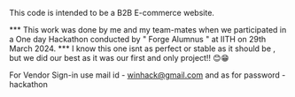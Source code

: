 This code is intended to be a B2B E-commerce website.

*** This work was done by me and my team-mates when we participated in a  One day Hackathon conducted by " Forge Alumnus " at IITH on 29th March 2024. ***
I know this one isnt as perfect or stable as it should be , but we did our best as it was our first and only project!! 😊😁


For Vendor Sign-in 
use mail id - winhack@gmail.com
and as for password - hackathon
